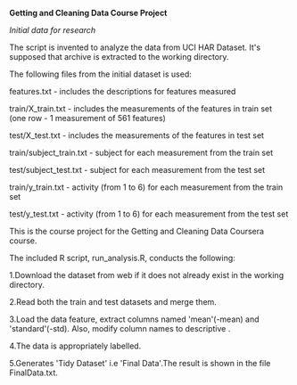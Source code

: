 **Getting and Cleaning Data Course Project**

*Initial data for research*

The script is invented to analyze the data from UCI HAR Dataset. It's supposed that archive is extracted to the working directory.

The following files from the initial dataset is used:

features.txt - includes the descriptions for features measured

train/X_train.txt - includes the measurements of the features in train set (one row - 1 measurement of 561 features)

test/X_test.txt - includes the measurements of the features in test set

train/subject_train.txt - subject for each measurement from the train set

test/subject_test.txt - subject for each measurement from the test set

train/y_train.txt - activity (from 1 to 6) for each measurement from the train set

test/y_test.txt - activity (from 1 to 6) for each measurement from the test set


This is the course project for the Getting and Cleaning Data Coursera course.

The included R script, run_analysis.R, conducts the following:


1.Download the dataset from web if it does not already exist in the working directory.

2.Read both the train and test datasets and merge them.

3.Load the data feature, extract columns named 'mean'(-mean) and 'standard'(-std). Also, modify column names to descriptive . 

4.The data is appropriately labelled.

5.Generates 'Tidy Dataset' i.e 'Final Data'.The result is shown in the file FinalData.txt.
